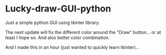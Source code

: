 # Lucky-draw-GUI-python
Just a simple python GUI using tkinter library.

The next update will fix the different color around the "Draw" button... or at least I hope so.
And also better color combination.

And I made this in an hour (just wanted to quickly learn tkinter)...
